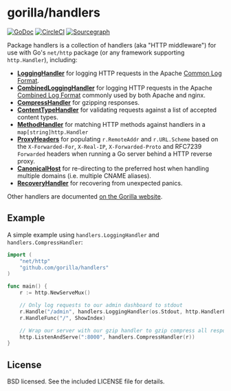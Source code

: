 gorilla/handlers
================
[![GoDoc](https://godoc.org/github.com/gorilla/handlers?status.svg)](https://godoc.org/github.com/gorilla/handlers)
[![CircleCI](https://circleci.com/gh/gorilla/handlers.svg?style=svg)](https://circleci.com/gh/gorilla/handlers)
[![Sourcegraph](https://sourcegraph.com/github.com/gorilla/handlers/-/badge.svg)](https://sourcegraph.com/github.com/gorilla/handlers?badge)


Package handlers is a collection of handlers (aka "HTTP middleware") for use
with Go's `net/http` package (or any framework supporting `http.Handler`), including:

* [**LoggingHandler**](https://godoc.org/github.com/gorilla/handlers#LoggingHandler) for logging HTTP requests in the Apache [Common Log
  Format](http://httpd.apache.org/docs/2.2/logs.html#common).
* [**CombinedLoggingHandler**](https://godoc.org/github.com/gorilla/handlers#CombinedLoggingHandler) for logging HTTP requests in the Apache [Combined Log
  Format](http://httpd.apache.org/docs/2.2/logs.html#combined) commonly used by
  both Apache and nginx.
* [**CompressHandler**](https://godoc.org/github.com/gorilla/handlers#CompressHandler) for gzipping responses.
* [**ContentTypeHandler**](https://godoc.org/github.com/gorilla/handlers#ContentTypeHandler) for validating requests against a list of accepted
  content types.
* [**MethodHandler**](https://godoc.org/github.com/gorilla/handlers#MethodHandler) for matching HTTP methods against handlers in a
  `map[string]http.Handler`
* [**ProxyHeaders**](https://godoc.org/github.com/gorilla/handlers#ProxyHeaders) for populating `r.RemoteAddr` and `r.URL.Scheme` based on the
  `X-Forwarded-For`, `X-Real-IP`, `X-Forwarded-Proto` and RFC7239 `Forwarded`
  headers when running a Go server behind a HTTP reverse proxy.
* [**CanonicalHost**](https://godoc.org/github.com/gorilla/handlers#CanonicalHost) for re-directing to the preferred host when handling multiple 
  domains (i.e. multiple CNAME aliases).
* [**RecoveryHandler**](https://godoc.org/github.com/gorilla/handlers#RecoveryHandler) for recovering from unexpected panics.

Other handlers are documented [on the Gorilla
website](https://www.gorillatoolkit.org/pkg/handlers).

## Example

A simple example using `handlers.LoggingHandler` and `handlers.CompressHandler`:

```go
import (
    "net/http"
    "github.com/gorilla/handlers"
)

func main() {
    r := http.NewServeMux()

    // Only log requests to our admin dashboard to stdout
    r.Handle("/admin", handlers.LoggingHandler(os.Stdout, http.HandlerFunc(ShowAdminDashboard)))
    r.HandleFunc("/", ShowIndex)

    // Wrap our server with our gzip handler to gzip compress all responses.
    http.ListenAndServe(":8000", handlers.CompressHandler(r))
}
```

## License

BSD licensed. See the included LICENSE file for details.

